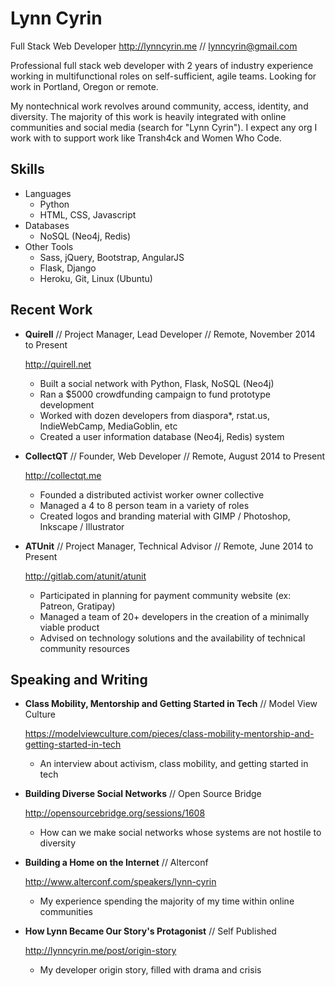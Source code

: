 Lynn Cyrin
===========

Full Stack Web Developer
<http://lynncyrin.me>  // lynncyrin@gmail.com

Professional full stack web developer with 2 years of industry experience working in multifunctional roles on self-sufficient, agile teams. Looking for work in Portland, Oregon or remote.

My nontechnical work revolves around community, access, identity, and diversity. The majority of this work is heavily integrated with online communities and social media (search for "Lynn Cyrin"). I expect any org I work with to support work like Transh4ck and Women Who Code.

Skills
------

*   Languages
    * Python
    * HTML, CSS, Javascript
*   Databases
    * NoSQL (Neo4j, Redis)
*   Other Tools
    * Sass, jQuery, Bootstrap, AngularJS
    * Flask, Django
    * Heroku, Git, Linux (Ubuntu)

Recent Work
-----------

*   **Quirell** // Project Manager, Lead Developer // Remote, November 2014 to Present

    <http://quirell.net>

    * Built a social network with Python, Flask, NoSQL (Neo4j)
    * Ran a $5000 crowdfunding campaign to fund prototype development
    * Worked with dozen developers from diaspora*, rstat.us, IndieWebCamp, MediaGoblin, etc
    * Created a user information database (Neo4j, Redis) system

*   **CollectQT** // Founder, Web Developer // Remote, August 2014 to Present

    <http://collectqt.me>

    * Founded a distributed activist worker owner collective
    * Managed a 4 to 8 person team in a variety of roles
    * Created logos and branding material with GIMP / Photoshop, Inkscape / Illustrator

*   **ATUnit** // Project Manager, Technical Advisor // Remote, June 2014 to Present

    <http://gitlab.com/atunit/atunit>

    * Participated in planning for payment community website (ex: Patreon, Gratipay)
    * Managed a team of 20+ developers in the creation of a minimally viable product
    * Advised on technology solutions and the availability of technical community resources

Speaking and Writing
--------------------

*   **Class Mobility, Mentorship and Getting Started in Tech** // Model View Culture

    <https://modelviewculture.com/pieces/class-mobility-mentorship-and-getting-started-in-tech>

    * An interview about activism, class mobility, and getting started in tech

*   **Building Diverse Social Networks** // Open Source Bridge

    <http://opensourcebridge.org/sessions/1608>

    * How can we make social networks whose systems are not hostile to diversity

*   **Building a Home on the Internet** // Alterconf

    <http://www.alterconf.com/speakers/lynn-cyrin>

    * My experience spending the majority of my time within online communities

*   **How Lynn Became Our Story's Protagonist** // Self Published

    <http://lynncyrin.me/post/origin-story>

    * My developer origin story, filled with drama and crisis

